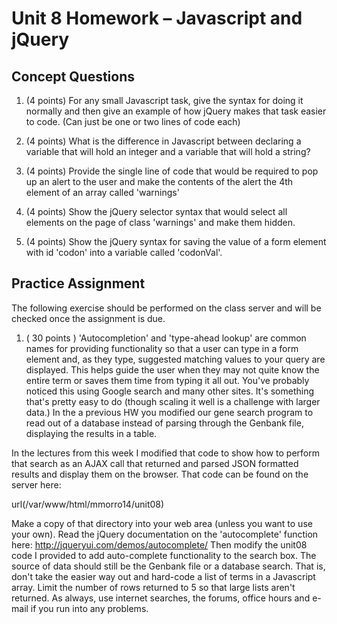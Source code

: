 # Unit 8 Homework – Javascript and jQuery

## Concept Questions

1. (4 points) For any small Javascript task, give the syntax for doing it normally and then give an example of how jQuery makes that task easier to code. (Can just be one or two lines of code each)

2. (4 points) What is the difference in Javascript between declaring a variable that will hold an integer and a variable that will hold a string?

3. (4 points) Provide the single line of code that would be required to pop up an alert to the user and make
   the contents of the alert the 4th element of an array called 'warnings'

4. (4 points) Show the jQuery selector syntax that would select all elements on the page of class 'warnings' and make them hidden.

5. (4 points) Show the jQuery syntax for saving the value of a form element with id 'codon' into a variable called 'codonVal'.

## Practice Assignment

The following exercise should be performed on the class server and will be checked once the assignment is due.

1. ( 30 points ) 'Autocompletion' and 'type-ahead lookup' are common names for providing functionality so that a user can type in a form element and, as they type, suggested matching values to your query are displayed. This helps guide the user when they may not quite know the entire term or saves them time from typing it all out. You've probably noticed this using Google search and many other sites. It's something that's pretty easy to do (though scaling it well is a challenge with larger data.) In the a previous HW you modified our gene search program to read out of a database instead of parsing through the Genbank file, displaying the results in a table.

In the lectures from this week I modified that code to show how to perform that search as an AJAX call
that returned and parsed JSON formatted results and display them on the browser. That code can be found on the server here:

url(/var/www/html/mmorro14/unit08)

Make a copy of that directory into your web area (unless you want to use your own). Read the jQuery documentation on the 'autocomplete' function here: http://jqueryui.com/demos/autocomplete/ Then modify the unit08 code I provided to add auto-complete functionality to the search box. The source of data should still be the Genbank file or a database search. That is, don't take the easier way out and hard-code a list of terms in a Javascript array. Limit the number of rows returned to 5 so that large lists aren't returned. As always, use internet searches, the forums, office hours and e-mail if you run into any problems.

